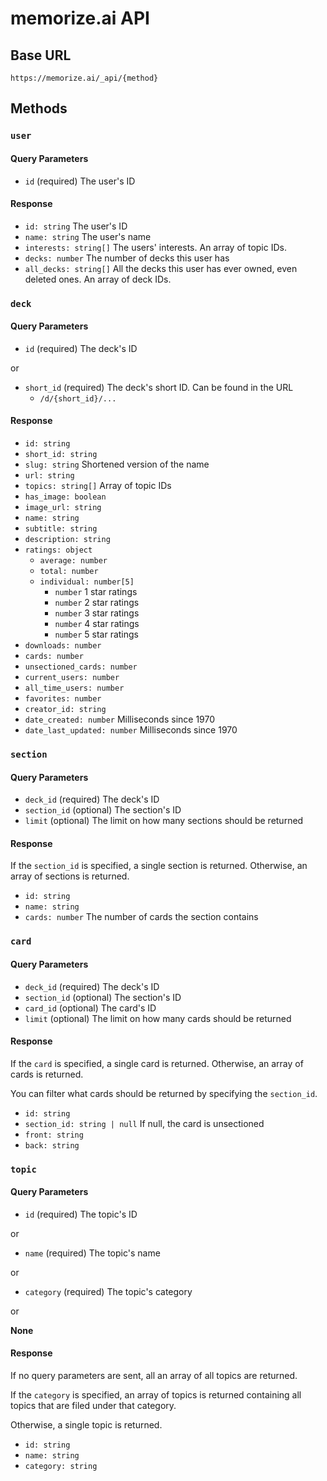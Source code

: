 # memorize.ai API

## Base URL

```
https://memorize.ai/_api/{method}
```

## Methods

### `user`

#### Query Parameters

- `id` (required) The user's ID

#### Response

- `id: string` The user's ID
- `name: string` The user's name
- `interests: string[]` The users' interests. An array of topic IDs.
- `decks: number` The number of decks this user has
- `all_decks: string[]` All the decks this user has ever owned, even deleted ones. An array of deck IDs.

### `deck`

#### Query Parameters

- `id` (required) The deck's ID

or

- `short_id` (required) The deck's short ID. Can be found in the URL
	- `/d/{short_id}/...`

#### Response

- `id: string`
- `short_id: string`
- `slug: string` Shortened version of the name
- `url: string`
- `topics: string[]` Array of topic IDs
- `has_image: boolean`
- `image_url: string`
- `name: string`
- `subtitle: string`
- `description: string`
- `ratings: object`
	- `average: number`
	- `total: number`
	- `individual: number[5]`
		- `number` 1 star ratings
		- `number` 2 star ratings
		- `number` 3 star ratings
		- `number` 4 star ratings
		- `number` 5 star ratings
- `downloads: number`
- `cards: number`
- `unsectioned_cards: number`
- `current_users: number`
- `all_time_users: number`
- `favorites: number`
- `creator_id: string`
- `date_created: number` Milliseconds since 1970
- `date_last_updated: number` Milliseconds since 1970

### `section`

#### Query Parameters

- `deck_id` (required) The deck's ID
- `section_id` (optional) The section's ID
- `limit` (optional) The limit on how many sections should be returned

#### Response

If the `section_id` is specified, a single section is returned. Otherwise, an array of sections is returned.

- `id: string`
- `name: string`
- `cards: number` The number of cards the section contains

### `card`

#### Query Parameters

- `deck_id` (required) The deck's ID
- `section_id` (optional) The section's ID
- `card_id` (optional) The card's ID
- `limit` (optional) The limit on how many cards should be returned

#### Response

If the `card` is specified, a single card is returned. Otherwise, an array of cards is returned.

You can filter what cards should be returned by specifying the `section_id`.

- `id: string`
- `section_id: string | null` If null, the card is unsectioned
- `front: string`
- `back: string`

### `topic`

#### Query Parameters

- `id` (required) The topic's ID

or

- `name` (required) The topic's name

or

- `category` (required) The topic's category

or

**None**

#### Response

If no query parameters are sent, all an array of all topics are returned.

If the `category` is specified, an array of topics is returned containing all topics that are filed under that category.

Otherwise, a single topic is returned.

- `id: string`
- `name: string`
- `category: string`
